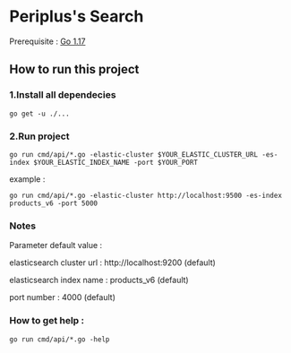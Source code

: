 # Periplus's Search

Prerequisite : [Go 1.17](https://go.dev/dl/)

## How to run this project

### 1.Install all dependecies
```
go get -u ./...
```

### 2.Run project
```
go run cmd/api/*.go -elastic-cluster $YOUR_ELASTIC_CLUSTER_URL -es-index $YOUR_ELASTIC_INDEX_NAME -port $YOUR_PORT
```

example :
```
go run cmd/api/*.go -elastic-cluster http://localhost:9500 -es-index products_v6 -port 5000
```

### Notes

Parameter default value :

elasticsearch cluster url : http://localhost:9200 (default)

elasticsearch index name : products_v6 (default)

port number : 4000 (default)

### How to get help :
```
go run cmd/api/*.go -help
```



